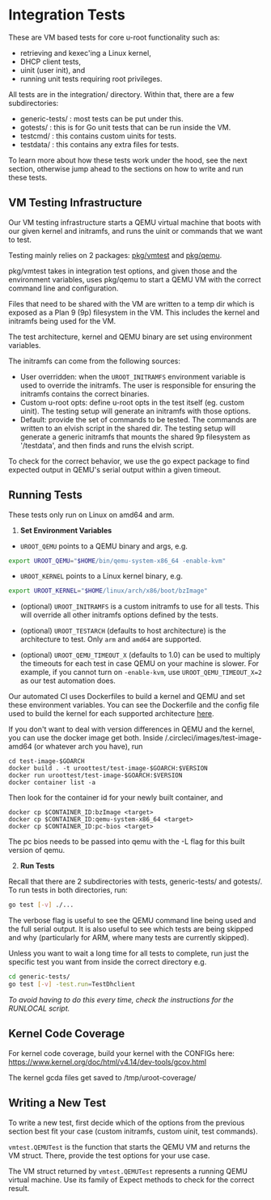 # Integration Tests

These are VM based tests for core u-root functionality such as:

* retrieving and kexec'ing a Linux kernel,
* DHCP client tests,
* uinit (user init), and
* running unit tests requiring root privileges.

All tests are in the integration/ directory. Within that, there are a
few subdirectories:

* generic-tests/ : most tests can be put under this.
* gotests/ : this is for Go unit tests that can be run inside the VM.
* testcmd/ : this contains custom uinits for tests.
* testdata/ : this contains any extra files for tests.

To learn more about how these tests work under the hood, see the next section,
otherwise jump ahead to the sections on how to write and run these tests.

## VM Testing Infrastructure

Our VM testing infrastructure starts a QEMU virtual machine that boots with
our given kernel and initramfs, and runs the uinit or commands that we want to
test.

Testing mainly relies on 2 packages: [pkg/vmtest](/pkg/vmtest) and
[pkg/qemu](/pkg/qemu).

pkg/vmtest takes in integration test options, and given those and the
environment variables, uses pkg/qemu to start a QEMU VM with the correct command
line and configuration.

Files that need to be shared with the VM are written to a temp dir which is
exposed as a Plan 9 (9p) filesystem in the VM. This includes the kernel and
initramfs being used for the VM.

The test architecture, kernel and QEMU binary are set using environment
variables.

The initramfs can come from the following sources:
* User overridden: when the `UROOT_INITRAMFS` environment variable is used to
  override the initramfs. The user is responsible for ensuring the initramfs
  contains the correct binaries.
* Custom u-root opts: define u-root opts in the test itself (eg. custom uinit).
  The testing setup will generate an initramfs with those options.
* Default: provide the set of commands to be tested. The commands are written to
  an elvish script in the shared dir. The testing setup will generate a generic
  initramfs that mounts the shared 9p filesystem as '/testdata', and then finds
  and runs the elvish script.

To check for the correct behavior, we use the go expect package to find
expected output in QEMU's serial output within a given timeout.

## Running Tests

These tests only run on Linux on amd64 and arm.

1. **Set Environment Variables**

-   `UROOT_QEMU` points to a QEMU binary and args, e.g.

```sh
export UROOT_QEMU="$HOME/bin/qemu-system-x86_64 -enable-kvm"
```

-   `UROOT_KERNEL` points to a Linux kernel binary, e.g.

```sh
export UROOT_KERNEL="$HOME/linux/arch/x86/boot/bzImage"
```
-   (optional) `UROOT_INITRAMFS` is a custom initramfs to use for all tests.
    This will override all other initramfs options defined by the tests.

-   (optional) `UROOT_TESTARCH` (defaults to host architecture) is the
    architecture to test. Only `arm` and `amd64` are supported.

-   (optional) `UROOT_QEMU_TIMEOUT_X` (defaults to 1.0) can be used to multiply
    the timeouts for each test in case QEMU on your machine is slower. For
    example, if you cannot turn on `-enable-kvm`, use `UROOT_QEMU_TIMEOUT_X=2`
    as our test automation does.


Our automated CI uses Dockerfiles to build a kernel and QEMU and set these
environment variables. You can see the Dockerfile and the config file used to
build the kernel for each supported architecture [here](/.circleci/images).

If you don't want to deal with version differences in QEMU and the kernel, you
can use the docker image get both. Inside /.circleci/images/test-image-amd64 (or
whatever arch you have), run

```
cd test-image-$GOARCH
docker build . -t uroottest/test-image-$GOARCH:$VERSION
docker run uroottest/test-image-$GOARCH:$VERSION
docker container list -a
```

Then look for the container id for your newly built container, and

```
docker cp $CONTAINER_ID:bzImage <target>
docker cp $CONTAINER_ID:qemu-system-x86_64 <target>
docker cp $CONTAINER_ID:pc-bios <target>
```

The pc bios needs to be passed into qemu with the -L flag for this built version
of qemu.


2. **Run Tests**

Recall that there are 2 subdirectories with tests, generic-tests/ and gotests/.
To run tests in both directories, run:

```sh
go test [-v] ./...
```

The verbose flag is useful to see the QEMU command line being used and the full
serial output. It is also useful to see which tests are being skipped and why
(particularly for ARM, where many tests are currently skipped).

Unless you want to wait a long time for all tests to complete, run just the
specific test you want from inside the correct directory e.g.

```sh
cd generic-tests/
go test [-v] -test.run=TestDhclient
```

*To avoid having to do this every time, check the instructions for the RUNLOCAL
script.*

## Kernel Code Coverage

For kernel code coverage, build your kernel with the CONFIGs here:
https://www.kernel.org/doc/html/v4.14/dev-tools/gcov.html

The kernel gcda files get saved to /tmp/uroot-coverage/

## Writing a New Test

To write a new test, first decide which of the options from the previous
section best fit your case (custom initramfs, custom uinit, test commands).

`vmtest.QEMUTest` is the function that starts the QEMU VM and returns the VM
struct. There, provide the test options for your use case.

The VM struct returned by `vmtest.QEMUTest` represents a running QEMU virtual
machine. Use its family of Expect methods to check for the correct result.

